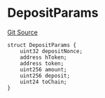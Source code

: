 # DepositParams
[Git Source](https://github.com/Maia-DAO/test-env-V2/blob/84b5f9e8695c91ddb02f27bb3dfb1c652f55ced4/ulysses-omnichain/interfaces/IRootBridgeAgent.sol)


```solidity
struct DepositParams {
    uint32 depositNonce;
    address hToken;
    address token;
    uint256 amount;
    uint256 deposit;
    uint24 toChain;
}
```

